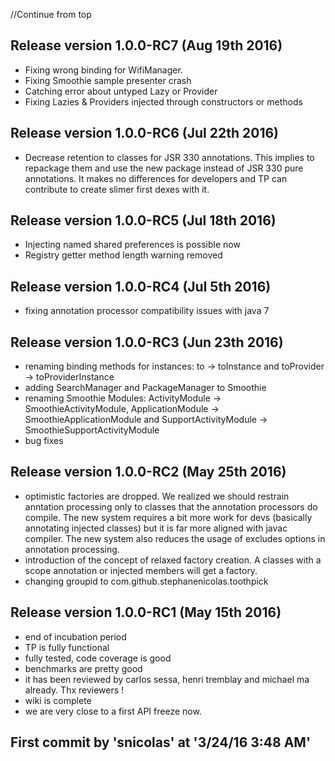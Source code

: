 //Continue from top

## Release version 1.0.0-RC7 (Aug 19th 2016)

* Fixing wrong binding for WifiManager.
* Fixing Smoothie sample presenter crash
* Catching error about untyped Lazy or Provider
* Fixing Lazies & Providers injected through constructors or methods

## Release version 1.0.0-RC6 (Jul 22th 2016)

* Decrease retention to classes for JSR 330 annotations. This implies to repackage them and use the new package 
instead of JSR 330 pure annotations. It makes no differences for developers and TP can contribute to create slimer
first dexes with it.

## Release version 1.0.0-RC5 (Jul 18th 2016)

* Injecting named shared preferences is possible now
* Registry getter method length warning removed

## Release version 1.0.0-RC4 (Jul 5th 2016)

* fixing annotation processor compatibility issues with java 7

## Release version 1.0.0-RC3 (Jun 23th 2016)

* renaming binding methods for instances: to -> toInstance and toProvider -> toProviderInstance
* adding SearchManager and PackageManager to Smoothie
* renaming Smoothie Modules: ActivityModule -> SmoothieActivityModule, ApplicationModule -> SmoothieApplicationModule
and SupportActivityModule -> SmoothieSupportActivityModule
* bug fixes

## Release version 1.0.0-RC2 (May 25th 2016)

* optimistic factories are dropped. We realized we should restrain anntation processing only to classes that 
the annotation processors do compile. The new system requires a bit more work for devs (basically annotating injected classes)
but it is far more aligned with javac compiler. The new system also reduces the usage of excludes options in annotation processing.
* introduction of the concept of relaxed factory creation. A classes with a scope annotation or injected members will get a factory.
* changing groupid to com.github.stephanenicolas.toothpick

## Release version 1.0.0-RC1 (May 15th 2016)

* end of incubation period
* TP is fully functional
* fully tested, code coverage is good
* benchmarks are pretty good
* it has been reviewed by carlos sessa, henri tremblay and michael ma already. Thx reviewers !
* wiki is complete
* we are very close to a first API freeze now.

## First commit by 'snicolas' at '3/24/16 3:48 AM'
